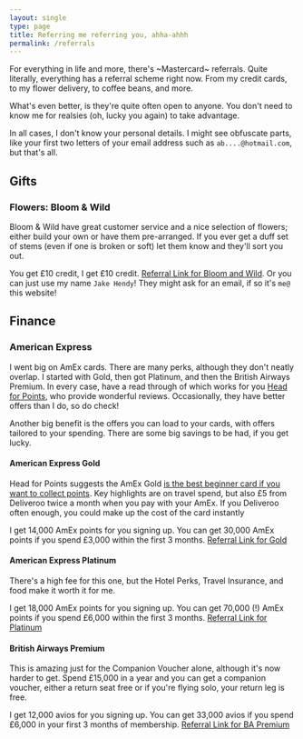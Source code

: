 ```yaml
---
layout: single
type: page
title: Referring me referring you, ahha-ahhh
permalink: /referrals
---
```


For everything in life and more, there's ~Mastercard~ referrals. Quite literally, everything has a referral scheme right now. From my credit cards, to my flower delivery, to coffee beans, and more.

What's even better, is they're quite often open to anyone. You don't need to know me for realsies (oh, lucky you again) to take advantage.

In all cases, I don't know your personal details. I might see obfuscate parts, like your first two letters of your email address such as `ab....@hotmail.com`, but that's all.

## Gifts

### Flowers: Bloom & Wild

Bloom & Wild have great customer service and a nice selection of flowers; either build your own or have them pre-arranged. If you ever get a duff set of stems (even if one is broken or soft) let them know and they'll sort you out.

You get £10 credit, I get £10 credit. [Referral Link for Bloom and Wild][jakebaw]. Or you can just use my name `Jake Hendy`! They might ask for an email, if so it's `me@` this website!

## Finance

### American Express

I went big on AmEx cards. There are many perks, although they don't neatly overlap. I started with Gold, then got Platinum, and then the British Airways Premium.
In every case, have a read through of which works for you [Head for Points][hfp], who provide wonderful reviews. Occasionally, they have better offers than I do, so do check!

Another big benefit is the offers you can load to your cards, with offers tailored to your spending. There are some big savings to be had, if you get lucky.

#### American Express Gold

Head for Points suggests the AmEx Gold [is the best beginner card if you want to collect points][hfpgold].
Key highlights are on travel spend, but also £5 from Deliveroo twice a month when you pay with your AmEx. If you Deliveroo often enough, you could make up the cost of the card instantly

I get 14,000 AmEx points for you signing up. You can get 30,000 AmEx points if you spend £3,000 within the first 3 months. [Referral Link for Gold][jakegold]

#### American Express Platinum

There's a high fee for this one, but the Hotel Perks, Travel Insurance, and food make it worth it for me.

I get 18,000 AmEx points for you signing up. You can get 70,000 (!) AmEx points if you spend £6,000 within the first 3 months. [Referral Link for Platinum][jakeplatinum]

#### British Airways Premium

This is amazing just for the Companion Voucher alone, although it's now harder to get. Spend £15,000 in a year and you can get a companion voucher, either a return seat free or if you're flying solo, your return leg is free.

I get 12,000 avios for you signing up. You can get 33,000 avios if you spend £6,000 in your first 3 months of membership. [Referral Link for BA Premium][jakebapp]


[jakebaw]: https://refer.bloomandwild.com/m/ol/ot8ne-jake-hendy
[hfp]: https://www.headforpoints.com
[hfpgold]: https://www.headforpoints.com/2024/10/08/this-is-the-best-card-for-a-miles-and-points-beginner-5/
[jakegold]: https://americanexpress.com/en-gb/referral/gold-credit?ref=jAKEHCSxo&XLINK=MYCP
[jakeplatinum]: https://americanexpress.com/en-gb/referral/platinum-credit?ref=jAKEHmlgU&XLINK=MYCP
[jakebapp]: https://americanexpress.com/en-gb/referral/ba-premium-plus-credit?ref=jAKEHbPMA&XLINK=MYCP